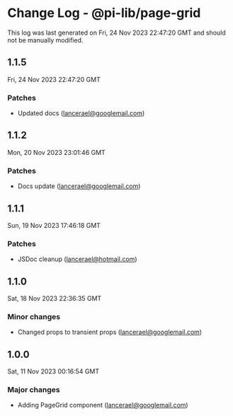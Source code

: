 # Change Log - @pi-lib/page-grid

This log was last generated on Fri, 24 Nov 2023 22:47:20 GMT and should not be manually modified.

<!-- Start content -->

## 1.1.5

Fri, 24 Nov 2023 22:47:20 GMT

### Patches

- Updated docs (lancerael@googlemail.com)

## 1.1.2

Mon, 20 Nov 2023 23:01:46 GMT

### Patches

- Docs update (lancerael@googlemail.com)

## 1.1.1

Sun, 19 Nov 2023 17:46:18 GMT

### Patches

- JSDoc cleanup (lancerael@hotmail.com)

## 1.1.0

Sat, 18 Nov 2023 22:36:35 GMT

### Minor changes

- Changed props to transient props (lancerael@googlemail.com)

## 1.0.0

Sat, 11 Nov 2023 00:16:54 GMT

### Major changes

- Adding PageGrid component (lancerael@googlemail.com)
